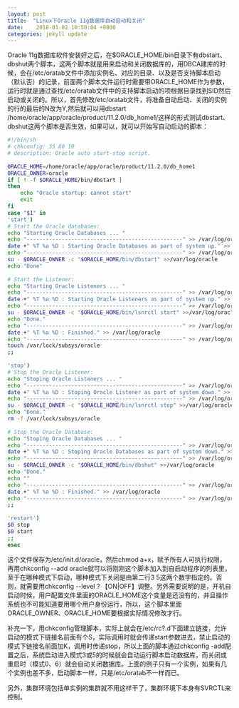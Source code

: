 ```yaml
---
layout: post
title:  "Linux下Oracle 11g数据库自动启动和关闭"
date:    2018-01-02 10:50:04 +0800
categories: jekyll update
---
```

Oracle 11g数据库软件安装好之后，在$ORACLE_HOME/bin目录下有dbstart、dbshut两个脚本，这两个脚本就是用来启动和关闭数据库的，用DBCA建库的时候，会在/etc/oratab文件中添加实例名、对应的目录、以及是否支持脚本启动（默认否）的记录，前面两个脚本文件运行时需要带ORACLE_HOME作为参数，运行时就是通过查找/etc/oratab文件中的支持脚本启动的项根据目录找到SID然后启动或关闭的。所以，首先修改/etc/oratab文件，将准备自动启动、关闭的实例的行的最后的N改为Y,然后就可以用dbstart /home/oracle/app/oracle/product/11.2.0/db_home1/这样的形式测试dbstart、dbshut这两个脚本是否生效，如果可以，就可以开始写自动启动的脚本：

```bash
#!/bin/sh
# chkconfig: 35 80 10
# description: Oracle auto start-stop script.
 
ORACLE_HOME=/home/oracle/app/oracle/product/11.2.0/db_home1
ORACLE_OWNER=oracle
if [ ! -f $ORACLE_HOME/bin/dbstart ]
then
    echo "Oracle startup: cannot start"
    exit
fi
case "$1" in
'start')
# Start the Oracle databases:
echo "Starting Oracle Databases ... "
echo "-------------------------------------------------" >> /var/log/oracle
date +" %T %a %D : Starting Oracle Databases as part of system up." >> /var/log/oracle
echo "-------------------------------------------------" >> /var/log/oracle
su - $ORACLE_OWNER -c "$ORACLE_HOME/bin/dbstart" >>/var/log/oracle
echo "Done"
 
# Start the Listener:
echo "Starting Oracle Listeners ... "
echo "-------------------------------------------------" >> /var/log/oracle
date +" %T %a %D : Starting Oracle Listeners as part of system up." >> /var/log/oracle
echo "-------------------------------------------------" >> /var/log/oracle
su - $ORACLE_OWNER -c "$ORACLE_HOME/bin/lsnrctl start" >>/var/log/oracle
echo "Done."
echo "-------------------------------------------------" >> /var/log/oracle
date +" %T %a %D : Finished." >> /var/log/oracle
echo "-------------------------------------------------" >> /var/log/oracle
touch /var/lock/subsys/oracle
;;
 
'stop')
# Stop the Oracle Listener:
echo "Stoping Oracle Listeners ... "
echo "-------------------------------------------------" >> /var/log/oracle
date +" %T %a %D : Stoping Oracle Listener as part of system down." >> /var/log/oracle
echo "-------------------------------------------------" >> /var/log/oracle
su - $ORACLE_OWNER -c "$ORACLE_HOME/bin/lsnrctl stop" >>/var/log/oracle
echo "Done."
rm -f /var/lock/subsys/oracle
 
# Stop the Oracle Database:
echo "Stoping Oracle Databases ... "
echo "-------------------------------------------------" >> /var/log/oracle
date +" %T %a %D : Stoping Oracle Databases as part of system down." >> /var/log/oracle
echo "-------------------------------------------------" >> /var/log/oracle
su - $ORACLE_OWNER -c "$ORACLE_HOME/bin/dbshut" >>/var/log/oracle
echo "Done."
echo ""
echo "-------------------------------------------------" >> /var/log/oracle
date +" %T %a %D : Finished." >> /var/log/oracle
echo "-------------------------------------------------" >> /var/log/oracle
;;
 
'restart')
$0 stop
$0 start
;;
esac
```
这个文件保存为/etc/init.d/oracle，然后chmod a+x，赋予所有人可执行权限，再用chkconfig --add oracle就可以将刚刚这个脚本加入到自启动程序的列表里，至于在哪种模式下启动，哪种模式下关闭是由第二行3 5这两个数字指定的。否则，就需要用chkconfig --level ? 【ON|OFF】调整。另外需要说明的是，开机自启动时候，用户配置文件里面的ORACLE_HOME这个变量是还没有的，并且操作系统也不可能知道要用哪个用户身份运行，所以，这个脚本里面ORACLE_OWNER、ORACLE_HOME要根据实际情况修改才行。

补充一下，用chkconfig管理脚本，实际上就会在/etc/rc?.d下面建立链接，允许启动的模式下链接名前面有个S，实际调用时就会传递start参数进去，禁止启动的模式下链接名前面加K，调用时传递stop，所以上面的脚本通过chkconfig -add配置之后，系统启动进入模式3或5的时候就会自动运行脚本启动数据库，而关闭或重启时（模式0、6）就会自动关闭数据库。上面的例子只有一个实例，如果有几个实例也差不多，启动脚本一样，只是/etc/oratab不一样而已。

另外，集群环境包括单实例的集群就不用这样干了，集群环境下本身有SVRCTL来控制。
